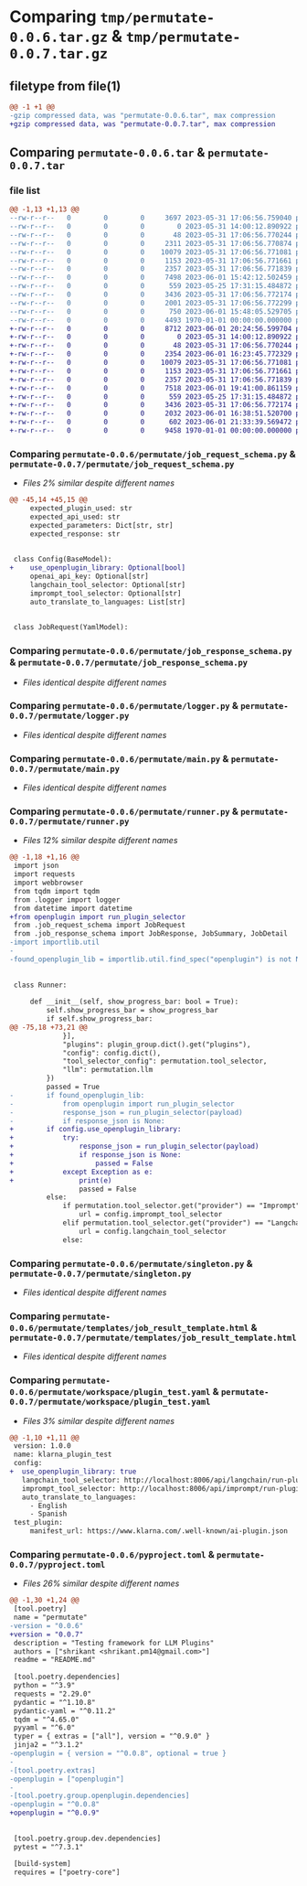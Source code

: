 # Comparing `tmp/permutate-0.0.6.tar.gz` & `tmp/permutate-0.0.7.tar.gz`

## filetype from file(1)

```diff
@@ -1 +1 @@
-gzip compressed data, was "permutate-0.0.6.tar", max compression
+gzip compressed data, was "permutate-0.0.7.tar", max compression
```

## Comparing `permutate-0.0.6.tar` & `permutate-0.0.7.tar`

### file list

```diff
@@ -1,13 +1,13 @@
--rw-r--r--   0        0        0     3697 2023-05-31 17:06:56.759040 permutate-0.0.6/README.md
--rw-r--r--   0        0        0        0 2023-05-31 14:00:12.890922 permutate-0.0.6/permutate/__init__.py
--rw-r--r--   0        0        0       48 2023-05-31 17:06:56.770244 permutate-0.0.6/permutate/__main__.py
--rw-r--r--   0        0        0     2311 2023-05-31 17:06:56.770874 permutate-0.0.6/permutate/job_request_schema.py
--rw-r--r--   0        0        0    10079 2023-05-31 17:06:56.771081 permutate-0.0.6/permutate/job_response_schema.py
--rw-r--r--   0        0        0     1153 2023-05-31 17:06:56.771661 permutate-0.0.6/permutate/logger.py
--rw-r--r--   0        0        0     2357 2023-05-31 17:06:56.771839 permutate-0.0.6/permutate/main.py
--rw-r--r--   0        0        0     7498 2023-06-01 15:42:12.502459 permutate-0.0.6/permutate/runner.py
--rw-r--r--   0        0        0      559 2023-05-25 17:31:15.484872 permutate-0.0.6/permutate/singleton.py
--rw-r--r--   0        0        0     3436 2023-05-31 17:06:56.772174 permutate-0.0.6/permutate/templates/job_result_template.html
--rw-r--r--   0        0        0     2001 2023-05-31 17:06:56.772299 permutate-0.0.6/permutate/workspace/plugin_test.yaml
--rw-r--r--   0        0        0      750 2023-06-01 15:48:05.529705 permutate-0.0.6/pyproject.toml
--rw-r--r--   0        0        0     4493 1970-01-01 00:00:00.000000 permutate-0.0.6/PKG-INFO
+-rw-r--r--   0        0        0     8712 2023-06-01 20:24:56.599704 permutate-0.0.7/README.md
+-rw-r--r--   0        0        0        0 2023-05-31 14:00:12.890922 permutate-0.0.7/permutate/__init__.py
+-rw-r--r--   0        0        0       48 2023-05-31 17:06:56.770244 permutate-0.0.7/permutate/__main__.py
+-rw-r--r--   0        0        0     2354 2023-06-01 16:23:45.772329 permutate-0.0.7/permutate/job_request_schema.py
+-rw-r--r--   0        0        0    10079 2023-05-31 17:06:56.771081 permutate-0.0.7/permutate/job_response_schema.py
+-rw-r--r--   0        0        0     1153 2023-05-31 17:06:56.771661 permutate-0.0.7/permutate/logger.py
+-rw-r--r--   0        0        0     2357 2023-05-31 17:06:56.771839 permutate-0.0.7/permutate/main.py
+-rw-r--r--   0        0        0     7518 2023-06-01 19:41:00.861159 permutate-0.0.7/permutate/runner.py
+-rw-r--r--   0        0        0      559 2023-05-25 17:31:15.484872 permutate-0.0.7/permutate/singleton.py
+-rw-r--r--   0        0        0     3436 2023-05-31 17:06:56.772174 permutate-0.0.7/permutate/templates/job_result_template.html
+-rw-r--r--   0        0        0     2032 2023-06-01 16:38:51.520700 permutate-0.0.7/permutate/workspace/plugin_test.yaml
+-rw-r--r--   0        0        0      602 2023-06-01 21:33:39.569472 permutate-0.0.7/pyproject.toml
+-rw-r--r--   0        0        0     9458 1970-01-01 00:00:00.000000 permutate-0.0.7/PKG-INFO
```

### Comparing `permutate-0.0.6/permutate/job_request_schema.py` & `permutate-0.0.7/permutate/job_request_schema.py`

 * *Files 2% similar despite different names*

```diff
@@ -45,14 +45,15 @@
     expected_plugin_used: str
     expected_api_used: str
     expected_parameters: Dict[str, str]
     expected_response: str
 
 
 class Config(BaseModel):
+    use_openplugin_library: Optional[bool]
     openai_api_key: Optional[str]
     langchain_tool_selector: Optional[str]
     imprompt_tool_selector: Optional[str]
     auto_translate_to_languages: List[str]
 
 
 class JobRequest(YamlModel):
```

### Comparing `permutate-0.0.6/permutate/job_response_schema.py` & `permutate-0.0.7/permutate/job_response_schema.py`

 * *Files identical despite different names*

### Comparing `permutate-0.0.6/permutate/logger.py` & `permutate-0.0.7/permutate/logger.py`

 * *Files identical despite different names*

### Comparing `permutate-0.0.6/permutate/main.py` & `permutate-0.0.7/permutate/main.py`

 * *Files identical despite different names*

### Comparing `permutate-0.0.6/permutate/runner.py` & `permutate-0.0.7/permutate/runner.py`

 * *Files 12% similar despite different names*

```diff
@@ -1,18 +1,16 @@
 import json
 import requests
 import webbrowser
 from tqdm import tqdm
 from .logger import logger
 from datetime import datetime
+from openplugin import run_plugin_selector
 from .job_request_schema import JobRequest
 from .job_response_schema import JobResponse, JobSummary, JobDetail
-import importlib.util
-
-found_openplugin_lib = importlib.util.find_spec("openplugin") is not None
 
 
 class Runner:
 
     def __init__(self, show_progress_bar: bool = True):
         self.show_progress_bar = show_progress_bar
         if self.show_progress_bar:
@@ -75,18 +73,21 @@
             }],
             "plugins": plugin_group.dict().get("plugins"),
             "config": config.dict(),
             "tool_selector_config": permutation.tool_selector,
             "llm": permutation.llm
         })
         passed = True
-        if found_openplugin_lib:
-            from openplugin import run_plugin_selector
-            response_json = run_plugin_selector(payload)
-            if response_json is None:
+        if config.use_openplugin_library:
+            try:
+                response_json = run_plugin_selector(payload)
+                if response_json is None:
+                    passed = False
+            except Exception as e:
+                print(e)
                 passed = False
         else:
             if permutation.tool_selector.get("provider") == "Imprompt":
                 url = config.imprompt_tool_selector
             elif permutation.tool_selector.get("provider") == "Langchain":
                 url = config.langchain_tool_selector
             else:
```

### Comparing `permutate-0.0.6/permutate/singleton.py` & `permutate-0.0.7/permutate/singleton.py`

 * *Files identical despite different names*

### Comparing `permutate-0.0.6/permutate/templates/job_result_template.html` & `permutate-0.0.7/permutate/templates/job_result_template.html`

 * *Files identical despite different names*

### Comparing `permutate-0.0.6/permutate/workspace/plugin_test.yaml` & `permutate-0.0.7/permutate/workspace/plugin_test.yaml`

 * *Files 3% similar despite different names*

```diff
@@ -1,10 +1,11 @@
 version: 1.0.0
 name: klarna_plugin_test
 config:
+  use_openplugin_library: true
   langchain_tool_selector: http://localhost:8006/api/langchain/run-plugin
   imprompt_tool_selector: http://localhost:8006/api/imprompt/run-plugin
   auto_translate_to_languages:
     - English
     - Spanish
 test_plugin:
     manifest_url: https://www.klarna.com/.well-known/ai-plugin.json
```

### Comparing `permutate-0.0.6/pyproject.toml` & `permutate-0.0.7/pyproject.toml`

 * *Files 26% similar despite different names*

```diff
@@ -1,30 +1,24 @@
 [tool.poetry]
 name = "permutate"
-version = "0.0.6"
+version = "0.0.7"
 description = "Testing framework for LLM Plugins"
 authors = ["shrikant <shrikant.pm14@gmail.com>"]
 readme = "README.md"
 
 [tool.poetry.dependencies]
 python = "^3.9"
 requests = "2.29.0"
 pydantic = "^1.10.8"
 pydantic-yaml = "^0.11.2"
 tqdm = "^4.65.0"
 pyyaml = "^6.0"
 typer = { extras = ["all"], version = "^0.9.0" }
 jinja2 = "^3.1.2"
-openplugin = { version = "^0.0.8", optional = true }
-
-[tool.poetry.extras]
-openplugin = ["openplugin"]
-
-[tool.poetry.group.openplugin.dependencies]
-openplugin = "^0.0.8"
+openplugin = "^0.0.9"
 
 
 [tool.poetry.group.dev.dependencies]
 pytest = "^7.3.1"
 
 [build-system]
 requires = ["poetry-core"]
```

